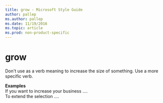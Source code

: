 ```yaml
---
title: grow - Microsoft Style Guide
author: pallep
ms.author: pallep
ms.date: 11/19/2016
ms.topic: article
ms.prod: non-product-specific
---
```


# grow

Don't use as a verb meaning to increase the size of something. Use a more specific verb.

**Examples**  
If you want to increase your business ....  
To extend the selection ....  
